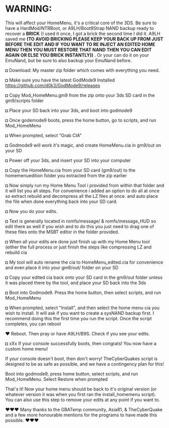 # WARNING: 
This will affect your HomeMenu, it's a critical core of the 3DS. Be sure to have a HardMod/NTRBoot, or A9LH/Boot9Strap NAND backup ready to recover a **BRICK** (I used it once, I got a brick the second time I did it. A9LH saved me **(TO AVOID BRICKING PLEASE KEEP YOUR BACK UP FROM JUST BEFORE THE EDIT AND IF YOU WANT TO RE INJECT AN EDITED HOME MENU THEN YOU MUST RESTORE THAT NAND THEN YOU CAN EDIT AGAIN OR ELSE YOU BRICK INSTANTLY))** . Or your can do it on your EmuNand, but be sure to also backup your EmuNand before.

◘ Download: My master zip folder which comes with everything you need.

◘ Make sure you have the latest GodMode9 Installed https://github.com/d0k3/GodMode9/releases

◘ Copy Mod_HomeMenu.gm9 from the zip onto your 3ds SD card in the gm9/scripts folder

◘ Place your SD back into your 3ds, and boot into godmode9

◘ Once godemode9 boots, press the home button, go to scripts, and run Mod_HomeMenu
  
◘ When prompted, select "Grab CIA"

◘ Godmode9 will work it's magic, and create HomeMenu.cia in gm9/out on your SD

◘ Power off your 3ds, and insert your SD into your computer

◘ Copy the HomeMenu.cia from your SD card (gm9/out) to the homemenuedition folder you extracted from the zip earlier

◘ Now simply run my Home Menu Tool i provided from within that folder and it will list you all steps. For convenience i added an option to do all at once so extract rebuild and decompress all the LZ files at once. and auto place the file when done everything back into your SD card.

◘ Now you do your edits.

◘ Text is generally located in romfs/message/ & romfs/message_HUD so edit there as well if you wish and to do this you just need to drag one of these files onto the MSBT editor in the folder provided.

◘ When all your edits are done just finish up with my Home Menu tool (either the full process or just finish the steps like compressing LZ and rebuild cia

◘ My tool will auto rename the cia to HomeMenu_edited.cia for convenience and even place it into your gm9/out/ folder on your SD

◘  Copy your edited cia back onto your SD card in the gm9/out folder unless it was placed there by the tool, and place your SD back into the 3ds

◘ Boot into Godmode9. Press the home button, then select scripts, and run Mod_HomeMenu

◘ When prompted, select "Install", and then select the home menu cia you wish to install. It will ask if you want to create a sysNAND backup first. I recommend doing this the first time you run the script. Once the script completes, you can reboot

♥ Reboot. Then pray or have A9LH/B9S. Check if you see your edits.

◘ xXx If your console successfully boots, then congrats! You now have a custom home menu!

If your console doesn't boot, then don't worry! TheCyberQuakes script is designed to be as safe as possible, and we have a contingency plan for this!

Boot into godmode9, press home button, select scripts, and run Mod_HomeMenu. Select Restore when prompted

That's it! Now your home menu should be back to it's original version (or whatever version it was when you first ran the install_homemenu script).
You can also use this step to remove your edits at any point if you want to.


♥♥♥ Many thanks to the GBATemp community, Asia81, & TheCyberQuake and a few more honourable mentions for the programs to have made this possible. ♥♥♥
